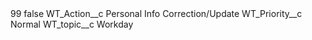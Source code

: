<?xml version="1.0" encoding="UTF-8"?>
<CustomMetadata xmlns="http://soap.sforce.com/2006/04/metadata" xmlns:xsi="http://www.w3.org/2001/XMLSchema-instance" xmlns:xsd="http://www.w3.org/2001/XMLSchema">
    <label>99</label>
    <protected>false</protected>
    <values>
        <field>WT_Action__c</field>
        <value xsi:type="xsd:string">Personal Info Correction/Update</value>
    </values>
    <values>
        <field>WT_Priority__c</field>
        <value xsi:type="xsd:string">Normal</value>
    </values>
    <values>
        <field>WT_topic__c</field>
        <value xsi:type="xsd:string">Workday</value>
    </values>
</CustomMetadata>
